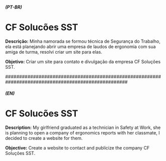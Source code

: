 ##### (PT-BR)
# CF Solucões SST

**Descrição:** Minha namorada se formou técnica de Segurança do Trabalho, ela está planejando abrir uma empresa de laudos de ergonomia com sua amiga de turma, resolvi criar um site para elas.

**Objetivo:** Criar um site para contato e divulgação da empresa CF Soluções SST.

####################################################################################################

##### (EN)
# CF Solucões SST

**Description:** My girlfriend graduated as a technician in Safety at Work, she is planning to open a company of ergonomics reports with her classmate, I decided to create a website for them.

**Objective:** Create a website to contact and publicize the company CF Soluções SST.
